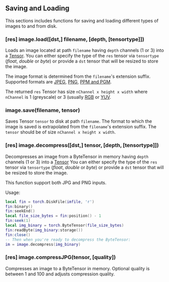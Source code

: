 <a name="image.saveload"></a>
## Saving and Loading ##
This sections includes functions for saving and loading different types
of images to and from disk.

<a name="image.load"></a>
### [res] image.load([dst,] filename, [depth, [tensortype]]) ###
Loads an image located at path `filename` having `depth` channels (1 or 3)
into a [Tensor](https://github.com/torch/torch7/blob/master/doc/tensor.md#tensor).
You can either specify the type of the `res` tensor via `tensortype`
(*float*, *double* or *byte*) or provide a `dst` tensor that will be resized to store the image.

The image format is determined from the `filename`'s
extension suffix. Supported formats are
[JPEG](https://en.wikipedia.org/wiki/JPEG),
[PNG](https://en.wikipedia.org/wiki/Portable_Network_Graphics),
[PPM and PGM](https://en.wikipedia.org/wiki/Netpbm_format).

The returned `res` Tensor has size `nChannel x height x width` where `nChannel` is
1 (greyscale) or 3 (usually [RGB](https://en.wikipedia.org/wiki/RGB_color_model)
or [YUV](https://en.wikipedia.org/wiki/YUV).

<a name="image.save"></a>
### image.save(filename, tensor) ###
Saves Tensor `tensor` to disk at path `filename`. The format to which
the image is saved is extrapolated from the `filename`'s extension suffix.
The `tensor` should be of size `nChannel x height x width`.

<a name="image.decompress"></a>
### [res] image.decompress([dst,] tensor, [depth, [tensortype]]) ###
Decompresses an image from a ByteTensor in memory having `depth` channels (1 or 3)
into a [Tensor](https://github.com/torch/torch7/blob/master/doc/tensor.md#tensor)
You can either specify the type of the `res` tensor via `tensortype`
(*float*, *double* or *byte*) or provide a `dst` tensor that will be resized to store the image.

This function support both JPG and PNG inputs.

Usage:
```lua
local fin = torch.DiskFile(imfile, 'r')
fin:binary()
fin:seekEnd()
local file_size_bytes = fin:position() - 1
fin:seek(1)
local img_binary = torch.ByteTensor(file_size_bytes)
fin:readByte(img_binary:storage())
fin:close()
-- Then when you're ready to decompress the ByteTensor:
im = image.decompress(img_binary)
```

<a name="image.compressJPG"></a>
### [res] image.compressJPG(tensor, [quality]) ###
Compresses an image to a ByteTensor in memory.  Optional quality is between 1 and 100 and adjusts compression quality.
